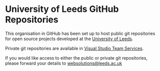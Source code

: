 University of Leeds GitHub Repositories
=======================================

This organisation in GitHub has been set up to host public git repositories for open source projects developed at the [University of Leeds](http://www.leeds.ac.uk).

Private git repositories are available in [Visual Studio Team Services](https://universityofleeds.visualstudio.com/).

If you would like access to either the public or private git repositories, please forward your details to websolutions@leeds.ac.uk